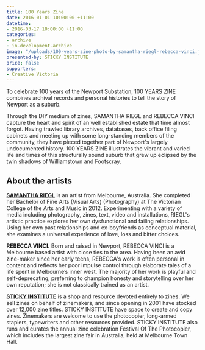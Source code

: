 ```yaml
---
title: 100 Years Zine
date: 2016-01-01 10:00:00 +11:00
datetime: 
- 2016-03-17 10:00:00 +11:00
categories:
- archive
- in-development-archive
image: "/uploads/100-years-zine-photo-by-samantha-riegl-rebecca-vinci.jpg"
presented-by: STICKY INSTITUTE
price: false
supporters:
- Creative Victoria
---
```


To celebrate 100 years of the Newport Substation, 100 YEARS ZINE combines archival records and personal histories to tell the story of Newport as a suburb.

Through the DIY medium of zines, SAMANTHA RIEGL and REBECCA VINCI capture the heart and spirit of an well established estate that time almost forgot. Having trawled library archives, databases, back office filing cabinets and meeting up with some long-standing members of the community, they have pieced together part of Newport's largely undocumented history. 100 YEARS ZINE illustrates the vibrant and varied life and times of this structurally sound suburb that grew up eclipsed by the twin shadows of Williamstown and Footscray.

## About the artists

[**SAMANTHA RIEGL**](http://www.samanthariegl.com) is an artist from Melbourne, Australia. She completed her Bachelor of Fine Arts (Visual Arts) (Photography) at The Victorian College of the Arts and Music in 2012. Experimenting with a variety of media including photography, zines, text, video and installations, RIEGL's artistic practice explores her own dysfunctional and failing relationships. Using her own past relationships and ex-boyfriends as conceptual material, she examines a universal experience of love, loss and bitter choices.

**REBECCA VINCI.** Born and raised in Newport, REBECCA VINCI is a Melbourne based artist with close ties to the area. Having been an avid zine-maker since her early teens, REBECCA's work is often personal in content and reflects her poor impulse control through elaborate tales of a life spent in Melbourne’s inner west. The majority of her work is playful and self-deprecating, preferring to champion honesty and storytelling over her own reputation; she is not classically trained as an artist.

[**STICKY INSTITUTE**](http://www.stickyinstitute.com/) is a shop and resource devoted entirely to zines. We sell zines on behalf of zinemakers, and since opening in 2001 have stocked over 12,000 zine titles. STICKY INSTITUTE have space to create and copy zines. Zinemakers are welcome to use the photocopier, long-armed staplers, typewriters and other resources provided. STICKY INSTITUTE also runs and curates the annual zine celebration Festival Of The Photocopier, which includes the largest zine fair in Australia, held at Melbourne Town Hall.
